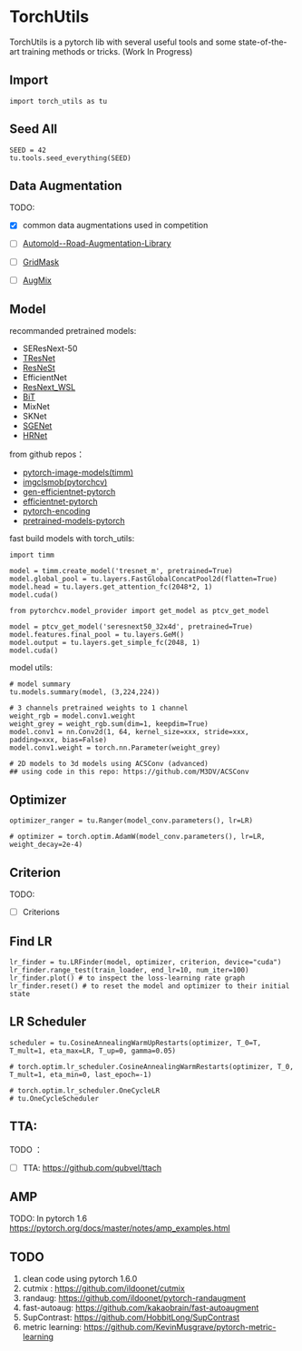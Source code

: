 
# TorchUtils 

TorchUtils is a pytorch lib with several useful tools and some state-of-the-art training methods or tricks. (Work In Progress)


## Import

```
import torch_utils as tu
```


## Seed All

```
SEED = 42
tu.tools.seed_everything(SEED)
```

## Data Augmentation

TODO:

- [x] common data augmentations used in competition
- [ ] [Automold--Road-Augmentation-Library](https://github.com/UjjwalSaxena/Automold--Road-Augmentation-Library)
- [ ] [GridMask](https://www.kaggle.com/haqishen/gridmask)
- [ ] [AugMix](https://www.kaggle.com/haqishen/augmix-based-on-albumentations)


## Model

recommanded pretrained models:

- SEResNext-50 
- [TResNet](https://github.com/mrT23/TResNet)
- [ResNeSt](https://github.com/zhanghang1989/ResNeSt)
- EfficientNet 
- [ResNext_WSL](https://github.com/facebookresearch/WSL-Images)
- [BiT](https://github.com/google-research/big_transfer) 
- MixNet
- SKNet
- [SGENet](https://github.com/implus/PytorchInsight)
- [HRNet](https://github.com/HRNet)

from github repos：

- [pytorch-image-models(timm)](https://github.com/rwightman/pytorch-image-models)
- [imgclsmob(pytorchcv)](https://github.com/osmr/imgclsmob/tree/master/pytorch)
- [gen-efficientnet-pytorch](https://github.com/rwightman/gen-efficientnet-pytorch)
- [efficientnet-pytorch](https://github.com/lukemelas/EfficientNet-PyTorch)
- [pytorch-encoding](https://github.com/zhanghang1989/PyTorch-Encoding)
- [pretrained-models-pytorch](https://github.com/Cadene/pretrained-models.pytorch)



fast build models with torch_utils: 

```
import timm

model = timm.create_model('tresnet_m', pretrained=True)
model.global_pool = tu.layers.FastGlobalConcatPool2d(flatten=True)
model.head = tu.layers.get_attention_fc(2048*2, 1) 
model.cuda()
```

```
from pytorchcv.model_provider import get_model as ptcv_get_model

model = ptcv_get_model('seresnext50_32x4d', pretrained=True)
model.features.final_pool = tu.layers.GeM() 
model.output = tu.layers.get_simple_fc(2048, 1)   
model.cuda()
```

model utils:
```
# model summary
tu.models.summary(model, (3,224,224))

# 3 channels pretrained weights to 1 channel
weight_rgb = model.conv1.weight
weight_grey = weight_rgb.sum(dim=1, keepdim=True)
model.conv1 = nn.Conv2d(1, 64, kernel_size=xxx, stride=xxx, padding=xxx, bias=False)
model.conv1.weight = torch.nn.Parameter(weight_grey)

# 2D models to 3d models using ACSConv (advanced)
## using code in this repo: https://github.com/M3DV/ACSConv
```


## Optimizer
```
optimizer_ranger = tu.Ranger(model_conv.parameters(), lr=LR)

# optimizer = torch.optim.AdamW(model_conv.parameters(), lr=LR, weight_decay=2e-4)
```

## Criterion
TODO:
- [ ] Criterions



## Find LR 
```
lr_finder = tu.LRFinder(model, optimizer, criterion, device="cuda")
lr_finder.range_test(train_loader, end_lr=10, num_iter=100)
lr_finder.plot() # to inspect the loss-learning rate graph
lr_finder.reset() # to reset the model and optimizer to their initial state
```


## LR Scheduler
```
scheduler = tu.CosineAnnealingWarmUpRestarts(optimizer, T_0=T, T_mult=1, eta_max=LR, T_up=0, gamma=0.05)

# torch.optim.lr_scheduler.CosineAnnealingWarmRestarts(optimizer, T_0, T_mult=1, eta_min=0, last_epoch=-1)

# torch.optim.lr_scheduler.OneCycleLR
# tu.OneCycleScheduler
```



## TTA:
TODO ：
- [ ] TTA: https://github.com/qubvel/ttach

## AMP
TODO:
In pytorch 1.6
https://pytorch.org/docs/master/notes/amp_examples.html


## TODO
1. clean code using pytorch 1.6.0
2. cutmix : https://github.com/ildoonet/cutmix
3. randaug: https://github.com/ildoonet/pytorch-randaugment
4. fast-autoaug: https://github.com/kakaobrain/fast-autoaugment
5. SupContrast: https://github.com/HobbitLong/SupContrast
6. metric learning: https://github.com/KevinMusgrave/pytorch-metric-learning